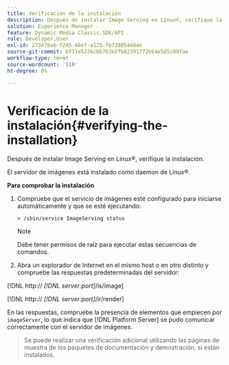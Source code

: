```yaml
---
title: Verificación de la instalación
description: Después de instalar Image Serving en Linux®, verifique la instalación.
solution: Experience Manager
feature: Dynamic Media Classic,SDK/API
role: Developer,User
exl-id: 273478ab-f245-48ef-a125-fb738054484e
source-git-commit: bf31e5226cbb763e2fb82391772b64e5d5c89fae
workflow-type: tm+mt
source-wordcount: '118'
ht-degree: 0%

---
```


# Verificación de la instalación{#verifying-the-installation}

Después de instalar Image Serving en Linux®, verifique la instalación.

El servidor de imágenes está instalado como daemon de Linux®.

**Para comprobar la instalación**

1. Compruebe que el servicio de imágenes esté configurado para iniciarse automáticamente y que se esté ejecutando:

   `> /sbin/service ImageServing status`

   >[!NOTE]
   >
   >Debe tener permisos de raíz para ejecutar estas secuencias de comandos.

1. Abra un explorador de Internet en el mismo host o en otro distinto y compruebe las respuestas predeterminadas del servidor:

[!DNL http:// *[!DNL server:port]*/is/image]

[!DNL  http:// *[!DNL server:port]*/ir/render]

En las respuestas, compruebe la presencia de elementos que empiecen por `imageServer`, lo que indica que [!DNL Platform Server] se pudo comunicar correctamente con el servidor de imágenes.

>Se puede realizar una verificación adicional utilizando las páginas de muestra de los paquetes de documentación y demostración, si están instalados.
